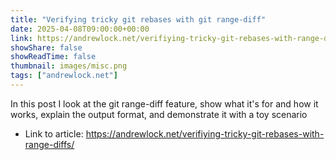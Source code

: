 ```yaml
---
title: "Verifying tricky git rebases with git range-diff"
date: 2025-04-08T09:00:00+00:00
link: https://andrewlock.net/verifiying-tricky-git-rebases-with-range-diffs/
showShare: false
showReadTime: false
thumbnail: images/misc.png
tags: ["andrewlock.net"]
---
```

In this post I look at the git range-diff feature, show what it's for and how it works, explain the output format, and demonstrate it with a toy scenario

- Link to article: https://andrewlock.net/verifiying-tricky-git-rebases-with-range-diffs/